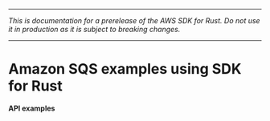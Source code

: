 --------

 *This is documentation for a prerelease of the AWS SDK for Rust\. Do not use it in production as it is subject to breaking changes\.* 

--------

# Amazon SQS examples using SDK for Rust<a name="rust_sqs_code_examples"></a>

**API examples**